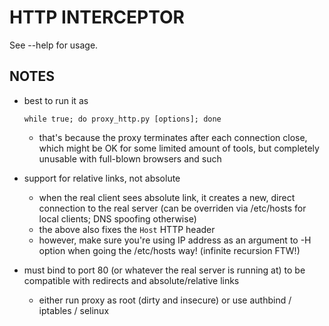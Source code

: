 HTTP INTERCEPTOR
================

See --help for usage.


NOTES
-----
* best to run it as

  ```
  while true; do proxy_http.py [options]; done
  ```

  * that's because the proxy terminates after each connection close, which might be OK for some limited amount of tools, but completely unusable with full-blown browsers and such

* support for relative links, not absolute
  * when the real client sees absolute link, it creates a new, direct connection to the real server (can be overriden via /etc/hosts for local clients; DNS spoofing otherwise)
  * the above also fixes the `Host` HTTP header
  * however, make sure you're using IP address as an argument to -H option when going the /etc/hosts way! (infinite recursion FTW!)

* must bind to port 80 (or whatever the real server is running at) to be compatible with redirects and absolute/relative links
  * either run proxy as root (dirty and insecure) or use authbind / iptables / selinux
